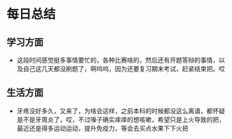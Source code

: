 # 每日总结
## 学习方面
* 这段时间感觉挺多事情要忙的，各种比赛啥的，然后还有开题答辩的事情，以及自己这几天都没刷题了，啊呜呜，因为还要复习期末考试，赶紧结束把。哎
## 生活方面
* 牙疼没好多久，又来了，为啥会这样，之前本科的时候都没这么离谱，都怀疑是不是牙周炎了，哎，不过嗓子确实痒痒的想咳嗽，希望只是上火导致的把，最近还是得多运动运动，提升免疫力，等会去买点水果下下火把